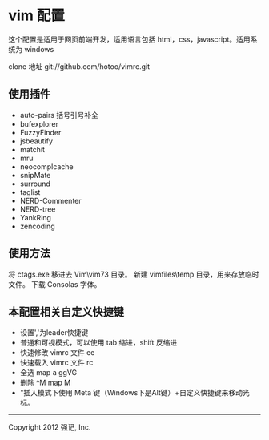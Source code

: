 vim 配置
=================

这个配置是适用于网页前端开发，适用语言包括 html，css，javascript。适用系统为 windows

clone  地址 git://github.com/hotoo/vimrc.git


使用插件
----------

* auto-pairs  括号引号补全
* bufexplorer
* FuzzyFinder 
* jsbeautify
* matchit
* mru
* neocomplcache
* snipMate
* surround
* taglist
* NERD-Commenter
* NERD-tree
* YankRing
* zencoding


使用方法
-----------
将 ctags.exe 移进去 Vim\vim73 目录。
新建 vimfiles\temp 目录，用来存放临时文件。
下载 Consolas 字体。


本配置相关自定义快捷键
-----------
* 设置','为leader快捷键
* 普通和可视模式，可以使用 tab 缩进，shift 反缩进
* 快速修改 vimrc 文件 <leader>ee
* 快速载入 vimrc 文件 <leader>rc
* 全选 map <leader>a ggVG
* 删除 ^M  map <leader>M
* "插入模式下使用 Meta 键（Windows下是Alt键）+自定义快捷键来移动光标。
  <Alt-j> <Down>
  <Alt-k> <Up>
  <Alt-h> <left>
  <Alt-l> <Right>



---------------------

Copyright 2012 强记, Inc.

